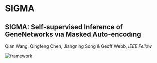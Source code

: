 # SIGMA
## SIGMA: Self-supervised Inference of GeneNetworks via Masked Auto-encoding

Qian Wang, Qingfeng Chen, Jiangning Song & Geoff Webb, *IEEE Fellow*

![framework](https://github.com/user-attachments/assets/241557d7-fb9a-4f8f-af12-1a0d10877351)
